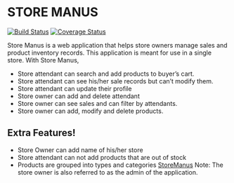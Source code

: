 # STORE MANUS

[![Build Status](https://travis-ci.org/XROLE/storeManus-React.svg?branch=develop)](https://travis-ci.org/XROLE/storeManus-React) [![Coverage Status](https://coveralls.io/repos/github/XROLE/storeManus-React/badge.svg)](https://coveralls.io/github/XROLE/storeManus-React)

Store Manus is a web application that helps store owners manage sales and product inventory records. This application is meant for use in a single store. With Store Manus,
  - Store attendant can search and add products to buyer’s cart.
  - Store attendant can see his/her sale records but can’t modify them.
  - Store attendant can update their profile
  - Store owner can add and delete attendant
  - Store owner can see sales and can filter by attendants.
  - Store owner can add, modify and delete products.

## Extra Features!
  - Store Owner can add name of his/her store
  - Store attendant can not add products that are out of stock
  - Products are grouped into types and categories
[StoreManus](https://storemanus-frontend.herokuapp.com/)
Note: The store owner is also referred to as the admin of the application.
